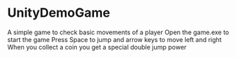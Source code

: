 # UnityDemoGame
A simple game to check basic movements of a player
Open the game.exe to start the game
Press Space to jump and arrow keys to move left and right
When you collect a coin you get a special double jump power

